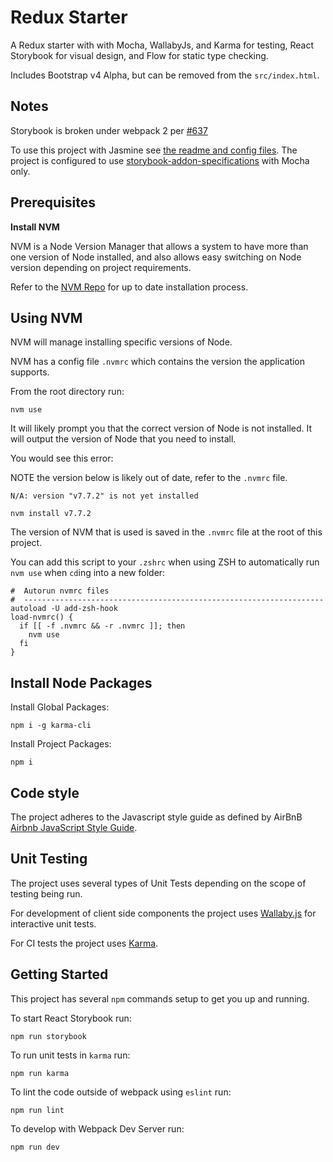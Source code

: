 # Redux Starter

A Redux starter with with Mocha, WallabyJs, and Karma for testing, React Storybook for visual design, and Flow for static type checking.

Includes Bootstrap v4 Alpha, but can be removed from the `src/index.html`.

## Notes

Storybook is broken under webpack 2 per [#637](https://github.com/storybooks/react-storybook/pull/637)

To use this project with Jasmine see [the readme and config files](https://github.com/gregorskii/redux-starter/tree/master/test/unit/spec/jasmine). The project is configured to use [storybook-addon-specifications](https://github.com/mthuret/storybook-addon-specifications) with Mocha only.

## Prerequisites

**Install NVM**

NVM is a Node Version Manager that allows a system to have more than one version of Node installed, and also allows easy switching on Node version depending on project requirements.

Refer to the [NVM Repo](https://github.com/creationix/nvm#installation) for up to date installation process.

## Using NVM

NVM will manage installing specific versions of Node.

NVM has a config file `.nvmrc` which contains the version the application supports.

From the root directory run:

```
nvm use
```

It will likely prompt you that the correct version of Node is not installed. It will output the version of Node that you need to install.

You would see this error:

NOTE the version below is likely out of date, refer to the `.nvmrc` file.

```
N/A: version "v7.7.2" is not yet installed
```

```
nvm install v7.7.2
```

The version of NVM that is used is saved in the `.nvmrc` file at the root of this project.

You can add this script to your `.zshrc` when using ZSH to automatically run `nvm use` when `cd`ing into a new folder:

```
#  Autorun nvmrc files
#  -------------------------------------------------------------------
autoload -U add-zsh-hook
load-nvmrc() {
  if [[ -f .nvmrc && -r .nvmrc ]]; then
    nvm use
  fi
}
```

## Install Node Packages

Install Global Packages:

```
npm i -g karma-cli
```

Install Project Packages:

```
npm i
```

## Code style

The project adheres to the Javascript style guide as defined by AirBnB [Airbnb JavaScript Style Guide](https://github.com/airbnb/javascript).

## Unit Testing

The project uses several types of Unit Tests depending on the scope of testing being run.

For development of client side components the project uses [Wallaby.js](https://wallabyjs.com/) for interactive unit tests.

For CI tests the project uses [Karma](https://karma-runner.github.io/1.0/index.html).

## Getting Started

This project has several `npm` commands setup to get you up and running.

To start React Storybook run:

```
npm run storybook
```

To run unit tests in `karma` run:

```
npm run karma
```

To lint the code outside of webpack using `eslint` run:

```
npm run lint
```

To develop with Webpack Dev Server run:

```
npm run dev
```
